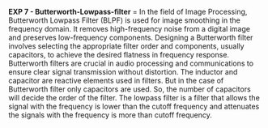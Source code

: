 **EXP 7 - Butterworth-Lowpass-filter** = In the field of Image Processing, Butterworth Lowpass Filter (BLPF) is used for image smoothing in the frequency domain. It removes high-frequency noise from a digital image and preserves low-frequency components. Designing a Butterworth filter involves selecting the appropriate filter order and components, usually capacitors, to achieve the desired flatness in frequency response. Butterworth filters are crucial in audio processing and communications to ensure clear signal transmission without distortion. The inductor and capacitor are reactive elements used in filters. But in the case of Butterworth filter only capacitors are used. So, the number of capacitors will decide the order of the filter. The lowpass filter is a filter that allows the signal with the frequency is lower than the cutoff frequency and attenuates the signals with the frequency is more than cutoff frequency. 
